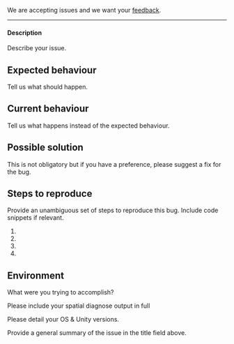
We are accepting issues and we want your [feedback](../README.md#give-us-feedback).

-------

#### Description
Describe your issue.

## Expected behaviour
Tell us what should happen.

## Current behaviour
Tell us what happens instead of the expected behaviour.

## Possible solution
This is not obligatory but if you have a preference, please suggest a fix for the bug.

## Steps to reproduce
Provide an unambiguous set of steps to reproduce this bug. Include code snippets if relevant.

1.
2.
3.
4.

## Environment
What were you trying to accomplish?

Please include your spatial diagnose output in full

Please detail your OS & Unity versions.

Provide a general summary of the issue in the title field above.
